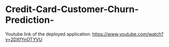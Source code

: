 # Credit-Card-Customer-Churn-Prediction-
Youtube link of the deployed application:
https://www.youtube.com/watch?v=2DXfYnOTYVU

